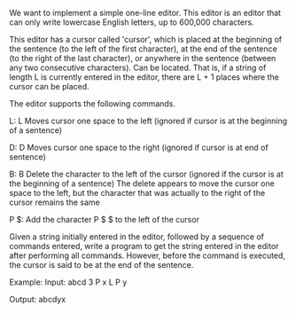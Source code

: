We want to implement a simple one-line editor. This editor is an editor that can only write lowercase English letters, up to 600,000 characters.

This editor has a cursor called 'cursor', which is placed at the beginning of the sentence (to the left of the first character), at the end of the sentence (to the right of the last character), or anywhere in the sentence (between any two consecutive characters). Can be located. That is, if a string of length L is currently entered in the editor, there are L + 1 places where the cursor can be placed.

The editor supports the following commands.

L: L Moves cursor one space to the left (ignored if cursor is at the beginning of a sentence)

D: D Moves cursor one space to the right (ignored if cursor is at end of sentence)

B: B Delete the character to the left of the cursor (ignored if the cursor is at the beginning of a sentence)
  The delete appears to move the cursor one space to the left, but the character that was actually to the right of the cursor remains the same
  
P $: Add the character P $ $ to the left of the cursor

Given a string initially entered in the editor, followed by a sequence of commands entered, write a program to get the string entered in the editor after performing all commands. However, before the command is executed, the cursor is said to be at the end of the sentence.

Example: 
Input:
abcd
3
P x
L
P y

Output:
abcdyx
